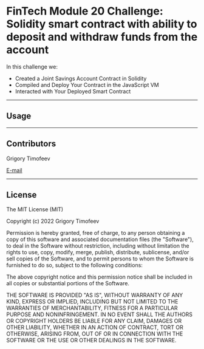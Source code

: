 # FinTech Module 20 Challenge: Solidity smart contract with ability to deposit and withdraw funds from the account


In this challenge we:

 - Created a Joint Savings Account Contract in Solidity
 - Compiled and Deploy Your Contract in the JavaScript VM
 - Interacted with Your Deployed Smart Contract

---

## Usage





---

## Contributors

Grigory Timofeev

[E-mail](fintech_github_challenge18@unloca.com)

---

## License

The MIT License (MIT)

Copyright (c) 2022 Grigory Timofeev

Permission is hereby granted, free of charge, to any person obtaining a copy of this software and associated documentation files (the "Software"), to deal in the Software without restriction, including without limitation the rights to use, copy, modify, merge, publish, distribute, sublicense, and/or sell copies of the Software, and to permit persons to whom the Software is furnished to do so, subject to the following conditions:

The above copyright notice and this permission notice shall be included in all copies or substantial portions of the Software.

THE SOFTWARE IS PROVIDED "AS IS", WITHOUT WARRANTY OF ANY KIND, EXPRESS OR IMPLIED, INCLUDING BUT NOT LIMITED TO THE WARRANTIES OF MERCHANTABILITY, FITNESS FOR A PARTICULAR PURPOSE AND NONINFRINGEMENT. IN NO EVENT SHALL THE AUTHORS OR COPYRIGHT HOLDERS BE LIABLE FOR ANY CLAIM, DAMAGES OR OTHER LIABILITY, WHETHER IN AN ACTION OF CONTRACT, TORT OR OTHERWISE, ARISING FROM, OUT OF OR IN CONNECTION WITH THE SOFTWARE OR THE USE OR OTHER DEALINGS IN THE SOFTWARE.
